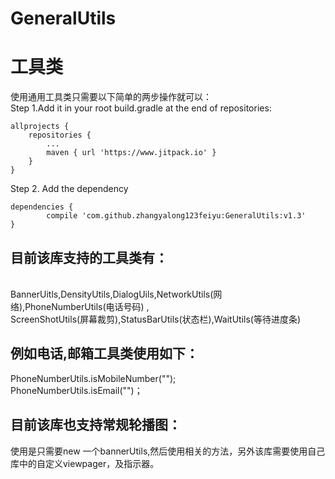 # GeneralUtils
工具类</br>
============
使用通用工具类只需要以下简单的两步操作就可以：</br>
Step 1.Add it in your root build.gradle at the end of repositories:

	allprojects {
		repositories {
			...
			maven { url 'https://www.jitpack.io' }
		}
	}
Step 2. Add the dependency

	dependencies {
	        compile 'com.github.zhangyalong123feiyu:GeneralUtils:v1.3'
	}

目前该库支持的工具类有：
---------------------
</br>BannerUitls,DensityUtils,DialogUils,NetworkUtils(网络),PhoneNumberUtils(电话号码)
,</br>ScreenShotUtils(屏幕裁剪),StatusBarUtils(状态栏),WaitUtils(等待进度条)</br>

例如电话,邮箱工具类使用如下：
------------------------
 PhoneNumberUtils.isMobileNumber("");
 </br>PhoneNumberUtils.isEmail("")；
 
目前该库也支持常规轮播图：
--------------------------------
使用是只需要new 一个bannerUtils,然后使用相关的方法，另外该库需要使用自己库中的自定义viewpager，及指示器。
